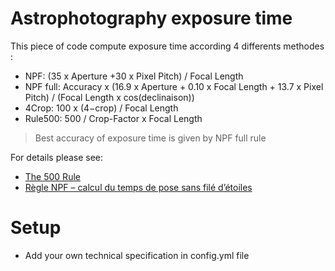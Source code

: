 # Astrophotography exposure time

This piece of code compute exposure time according 4 differents methodes :


- NPF: (35 x Aperture +30 x Pixel Pitch) / Focal Length​​ 
- NPF full: Accuracy x (16.9 x Aperture + 0.10 x Focal Length + 13.7 x Pixel Pitch) / (Focal Length x cos(declinaison))
- 4Crop: 100 x (4−crop​) / Focal Length
- Rule500: 500 / Crop-Factor x Focal Length

> Best accuracy of exposure time is given by NPF full rule

For details please see: 
- [The 500 Rule](https://astrobackyard.com/the-500-rule/)
- [Règle NPF – calcul du temps de pose sans filé d’étoiles](https://sahavre.fr/wp/regle-npf-rule/)

# Setup

- Add your own technical specification in config.yml file